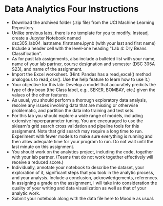 # Data Analytics Four Instructions

- Download the archived folder (.zip file) from the UCI Machine Learning Repository
- Unlike previous labs, there is no template for you to modify. Instead, create a Jupyter Notebook named dsc305_lab04_lastname_firstname.ipynb (with your last and first name)
- Include a header cell with the level-one heading "Lab 4: Dry Beans Classification".
- As for past lab assignments, also include a bulleted list with your name, name of your lab partner, course designation and semester (DSC 305A S23), and name of the assignment.
- Import the Excel worksheet. (Hint: Pandas has a read_excel() method analogous to read_csv(). Use the help feature to learn how to use it.)
- Your objective for this lab: Develop a model that accurately predicts the type of dry bean (the Class label, e.g., SEKER, BOMBAY, etc.) given the values of the other features.
- As usual, you should perform a thorough exploratory data analysis, resolve any issues involving data that are missing or otherwise problematic, and partition the data into training and test sets.
- For this lab you should explore a wide range of models, including extensive hyperparameter tuning. You are encouraged to use the sklearn's grid search cross validation and pipeline tools for this assignment. Note that grid search may require a long time to run. Experiment with fewer models to make sure everything is running and then allow adequate time for your program to run. Do not wait until the last minute on this assignment.
- You should work on the analytics project, including the code, together with your lab partner. (Teams that do not work together effectively will receive a reduced score.)
- Individually, annotate your notebook to describe the dataset, your exploration of it, significant steps that you took in the analytic process, and your analysis. Include a conclusion, acknowledgements, references. In assigning a grade on the assignment, I will take into consideration the quality of your writing and data visualization as well as that of your analytic work.
- Submit your notebook along with the data file here to Moodle as usual.

